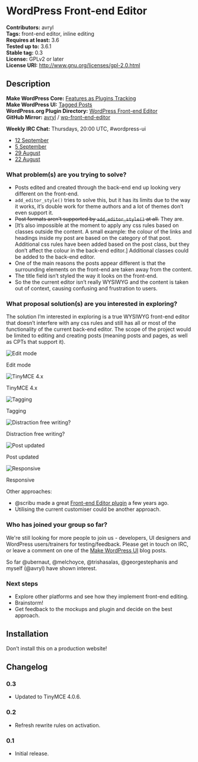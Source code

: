 # WordPress Front-end Editor

**Contributors:** avryl  
**Tags:** front-end editor, inline editing  
**Requires at least:** 3.6  
**Tested up to:** 3.6.1  
**Stable tag:** 0.3  
**License:** GPLv2 or later  
**License URI:** http://www.gnu.org/licenses/gpl-2.0.html

## Description

**Make WordPress Core:** [Features as Plugins Tracking](http://make.wordpress.org/core/features-as-plugins/)  
**Make WordPress UI:** [Tagged Posts](http://make.wordpress.org/ui/tag/front-end-editor/)  
**WordPress.org Plugin Directory:** [WordPress Front-end Editor](http://wordpress.org/plugins/wp-front-end-editor/)  
**GitHub Mirror:** [avryl](https://github.com/avryl) / [wp-front-end-editor](https://github.com/avryl/wp-front-end-editor)

**Weekly IRC Chat:** Thursdays, 20:00 UTC, #wordpress-ui

* [12 September](http://irclogs.wordpress.org/chanlog.php?channel=wordpress-ui&day=2013-09-12&sort=asc#m119703)
* [5 September](http://irclogs.wordpress.org/chanlog.php?channel=wordpress-ui&day=2013-09-05&sort=asc#m117455)
* [29 August](http://irclogs.wordpress.org/chanlog.php?channel=wordpress-ui&day=2013-08-29&sort=asc#m115415)
* [22 August](http://irclogs.wordpress.org/chanlog.php?channel=wordpress-ui&day=2013-08-22&sort=asc#m113119)

### What problem(s) are you trying to solve?

* Posts edited and created through the back-end end up looking very different on the front-end.
* `add_editor_style()` tries to solve this, but it has its limits due to the way it works, it’s double work for theme authors and a lot of themes don’t even support it.
* ~~Post formats aren’t supported by `add_editor_style()` at all.~~ They are.
* [It’s also impossible at the moment to apply any css rules based on classes outside the content. A small example: the colour of the links and headings inside my post are based on the category of that post. Additional css rules have been added based on the post class, but they don’t affect the colour in the back-end editor.] Additional classes could be added to the back-end editor.
* One of the main reasons the posts appear different is that the surrounding elements on the front-end are taken away from the content.
* The title field isn’t styled the way it looks on the front-end.
* So the the current editor isn’t really WYSIWYG and the content is taken out of context, causing confusing and frustration to users.

### What proposal solution(s) are you interested in exploring?

The solution I’m interested in exploring is a true WYSIWYG front-end editor that doesn’t interfere with any css rules and still has all or most of the functionality of the current back-end editor. The scope of the project would be limited to editing and creating posts (meaning posts and pages, as well as CPTs that support it).

![Edit mode](http://make.wordpress.org/ui/files/2013/09/fee-11-1024x640.png)

Edit mode

![TinyMCE 4.x](http://make.wordpress.org/ui/files/2013/09/fee-2-1024x640.png)

TinyMCE 4.x

![Tagging](http://make.wordpress.org/ui/files/2013/09/fee-3-1024x640.png)

Tagging

![Distraction free writing?](http://make.wordpress.org/ui/files/2013/09/fee-4-1024x640.png)

Distraction free writing?

![Post updated](http://make.wordpress.org/ui/files/2013/09/fee-5-1024x640.png)

Post updated

![Responsive](http://make.wordpress.org/ui/files/2013/09/fee-62-1024x640.png)

Responsive

Other approaches:

* @scribu made a great [Front-end Editor plugin](http://wordpress.org/plugins/front-end-editor/) a few years ago.
* Utilising the current customiser could be another approach.

### Who has joined your group so far?

We're still looking for more people to join us - developers, UI designers and WordPress users/trainers for testing/feedback. Please get in touch on IRC, or leave a comment on one of the [Make WordPress UI](http://make.wordpress.org/ui/tag/front-end-editor/) blog posts.

So far @ubernaut, @melchoyce, @trishasalas, @georgestephanis and myself (@avryl) have shown interest.

### Next steps

* Explore other platforms and see how they implement front-end editing.
* Brainstorm!
* Get feedback to the mockups and plugin and decide on the best approach.

## Installation

Don’t install this on a production website!

## Changelog

### 0.3

* Updated to TinyMCE 4.0.6.

### 0.2

* Refresh rewrite rules on activation.

### 0.1

* Initial release.